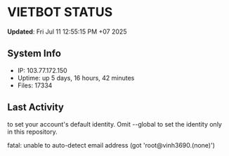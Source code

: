 # VIETBOT STATUS
**Updated**: Fri Jul 11 12:55:15 PM +07 2025

## System Info
- IP: 103.77.172.150
- Uptime: up 5 days, 16 hours, 42 minutes
- Files: 17334

## Last Activity

to set your account's default identity.
Omit --global to set the identity only in this repository.

fatal: unable to auto-detect email address (got 'root@vinh3690.(none)')
